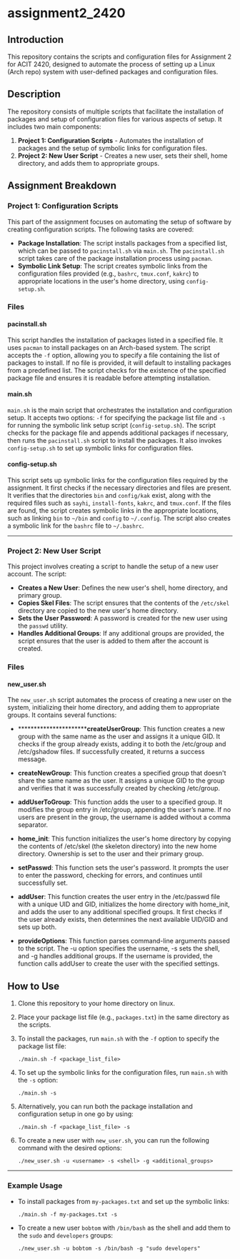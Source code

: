 # assignment2_2420

## Introduction

This repository contains the scripts and configuration files for Assignment 2 for ACIT 2420, designed to automate the process of setting up a Linux (Arch repo) system with user-defined packages and configuration files.

## Description

The repository consists of multiple scripts that facilitate the installation of packages and setup of configuration files for various aspects of setup. It includes two main components:

1. **Project 1: Configuration Scripts** - Automates the installation of packages and the setup of symbolic links for configuration files.
2. **Project 2: New User Script** - Creates a new user, sets their shell, home directory, and adds them to appropriate groups.


## Assignment Breakdown

### Project 1: Configuration Scripts

This part of the assignment focuses on automating the setup of software by creating configuration scripts. The following tasks are covered:

- **Package Installation**: The script installs packages from a specified list, which can be passed to `pacinstall.sh` via `main.sh`. The `pacinstall.sh` script takes care of the package installation process using `pacman`.
- **Symbolic Link Setup**: The script creates symbolic links from the configuration files provided (e.g., `bashrc`, `tmux.conf`, `kakrc`) to appropriate locations in the user's home directory, using `config-setup.sh`.

### Files

#### pacinstall.sh

This script handles the installation of packages listed in a specified file. It uses `pacman` to install packages on an Arch-based system. The script accepts the `-f` option, allowing you to specify a file containing the list of packages to install. If no file is provided, it will default to installing packages from a predefined list. The script checks for the existence of the specified package file and ensures it is readable before attempting installation.

#### main.sh

`main.sh` is the main script that orchestrates the installation and configuration setup. It accepts two options: `-f` for specifying the package list file and `-s` for running the symbolic link setup script (`config-setup.sh`). The script checks for the package file and appends additional packages if necessary, then runs the `pacinstall.sh` script to install the packages. It also invokes `config-setup.sh` to set up symbolic links for configuration files.

#### config-setup.sh

This script sets up symbolic links for the configuration files required by the assignment. It first checks if the necessary directories and files are present. It verifies that the directories `bin` and `config/kak` exist, along with the required files such as `sayhi`, `install-fonts`, `kakrc`, and `tmux.conf`. If the files are found, the script creates symbolic links in the appropriate locations, such as linking `bin` to `~/bin` and `config` to `~/.config`. The script also creates a symbolic link for the `bashrc` file to `~/.bashrc`.

---
### Project 2: New User Script

This project involves creating a script to handle the setup of a new user account. The script:

- **Creates a New User**: Defines the new user's shell, home directory, and primary group.
- **Copies Skel Files**: The script ensures that the contents of the `/etc/skel` directory are copied to the new user's home directory.
- **Sets the User Password**: A password is created for the new user using the `passwd` utility.
- **Handles Additional Groups**: If any additional groups are provided, the script ensures that the user is added to them after the account is created.

### Files

#### new_user.sh

The `new_user.sh` script automates the process of creating a new user on the system, initializing their home directory, and adding them to appropriate groups. It contains several functions:

- ************************createUserGroup**: This function creates a new group with the same name as the user and assigns it a unique GID. It checks if the group already exists, adding it to both the /etc/group and /etc/gshadow files. If successfully created, it returns a success message.

- **createNewGroup**: This function creates a specified group that doesn't share the same name as the user. It assigns a unique GID to the group and verifies that it was successfully created by checking /etc/group.

- **addUserToGroup**: This function adds the user to a specified group. It modifies the group entry in /etc/group, appending the user’s name. If no users are present in the group, the username is added without a comma separator.

- **home_init**: This function initializes the user's home directory by copying the contents of /etc/skel (the skeleton directory) into the new home directory. Ownership is set to the user and their primary group.

- **setPasswd**: This function sets the user's password. It prompts the user to enter the password, checking for errors, and continues until successfully set.

- **addUser**: This function creates the user entry in the /etc/passwd file with a unique UID and GID, initializes the home directory with home_init, and adds the user to any additional specified groups. It first checks if the user already exists, then determines the next available UID/GID and sets up both.

- **provideOptions**: This function parses command-line arguments passed to the script. The -u option specifies the username, -s sets the shell, and -g handles additional groups. If the username is provided, the function calls addUser to create the user with the specified settings.

## How to Use
1. Clone this repository to your home directory on linux.
2. Place your package list file (e.g., `packages.txt`) in the same directory as the scripts.
3. To install the packages, run `main.sh` with the `-f` option to specify the package list file:

   `./main.sh -f <package_list_file>`

4. To set up the symbolic links for the configuration files, run `main.sh` with the `-s` option:

   `./main.sh -s`

5. Alternatively, you can run both the package installation and configuration setup in one go by using:

   `./main.sh -f <package_list_file> -s`

6. To create a new user with `new_user.sh`, you can run the following command with the desired options:

   `./new_user.sh -u <username> -s <shell> -g <additional_groups>`


---
### Example Usage

- To install packages from `my-packages.txt` and set up the symbolic links:

  `./main.sh -f my-packages.txt -s`

- To create a new user `bobtom` with `/bin/bash` as the shell and add them to the `sudo` and `developers` groups:

  `./new_user.sh -u bobtom -s /bin/bash -g "sudo developers"`
